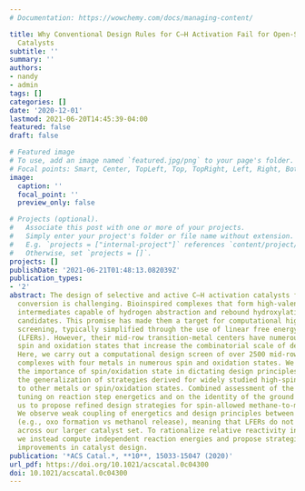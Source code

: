 ```yaml
---
# Documentation: https://wowchemy.com/docs/managing-content/

title: Why Conventional Design Rules for C–H Activation Fail for Open-Shell Transition-Metal
  Catalysts
subtitle: ''
summary: ''
authors:
- nandy
- admin
tags: []
categories: []
date: '2020-12-01'
lastmod: 2021-06-20T14:45:39-04:00
featured: false
draft: false

# Featured image
# To use, add an image named `featured.jpg/png` to your page's folder.
# Focal points: Smart, Center, TopLeft, Top, TopRight, Left, Right, BottomLeft, Bottom, BottomRight.
image:
  caption: ''
  focal_point: ''
  preview_only: false

# Projects (optional).
#   Associate this post with one or more of your projects.
#   Simply enter your project's folder or file name without extension.
#   E.g. `projects = ["internal-project"]` references `content/project/deep-learning/index.md`.
#   Otherwise, set `projects = []`.
projects: []
publishDate: '2021-06-21T01:48:13.082039Z'
publication_types:
- '2'
abstract: The design of selective and active C–H activation catalysts for direct methane-to-methanol
  conversion is challenging. Bioinspired complexes that form high-valent metal–oxo
  intermediates capable of hydrogen abstraction and rebound hydroxylation are promising
  candidates. This promise has made them a target for computational high-throughput
  screening, typically simplified through the use of linear free energy relationships
  (LFERs). However, their mid-row transition-metal centers have numerous accessible
  spin and oxidation states that increase the combinatorial scale of design efforts.
  Here, we carry out a computational design screen of over 2500 mid-row 3d transition-metal
  complexes with four metals in numerous spin and oxidation states. We demonstrate
  the importance of spin/oxidation state in dictating design principles, limiting
  the generalization of strategies derived for widely studied high-spin Fe(II) catalysts
  to other metals or spin/oxidation states. Combined assessment of the effect of ligand-field
  tuning on reaction step energetics and on the identity of the ground state allows
  us to propose refined design strategies for spin-allowed methane-to-methanol catalysis.
  We observe weak coupling of energetics and design principles between reaction steps
  (e.g., oxo formation vs methanol release), meaning that LFERs do not generalize
  across our larger catalyst set. To rationalize relative reactivity in known catalysts,
  we instead compute independent reaction energies and propose strategies for further
  improvements in catalyst design.
publication: '*ACS Catal.*, **10**, 15033-15047 (2020)'
url_pdf: https://doi.org/10.1021/acscatal.0c04300
doi: 10.1021/acscatal.0c04300
---
```

